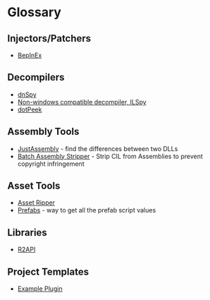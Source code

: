 # Glossary

## Injectors/Patchers
* [BepInEx](https://github.com/BepInEx/BepInEx)

## Decompilers

* [dnSpy](https://github.com/dnSpyEx/dnSpy/releases/)
* [Non-windows compatible decompiler, ILSpy](https://github.com/icsharpcode/AvaloniaILSpy/releases/)
* [dotPeek](https://www.jetbrains.com/decompiler/)

## Assembly Tools

* [JustAssembly](https://www.telerik.com/justassembly) - find the differences between two DLLs
* [Batch Assembly Stripper](https://github.com/risk-of-thunder/R2Wiki/wiki/Stripping-DLLs) - Strip CIL from Assemblies to prevent copyright infringement

## Asset Tools
* [Asset Ripper](https://github.com/AssetRipper/AssetRipper)
* [Prefabs](https://github.com/risk-of-thunder/R2Wiki/wiki/Prefabs-and-reading-their-values) - way to get all the prefab script values

## Libraries

* [R2API](https://github.com/risk-of-thunder/R2API)

## Project Templates

* [Example Plugin](https://github.com/xiaoxiao921/R2Boilerplate)